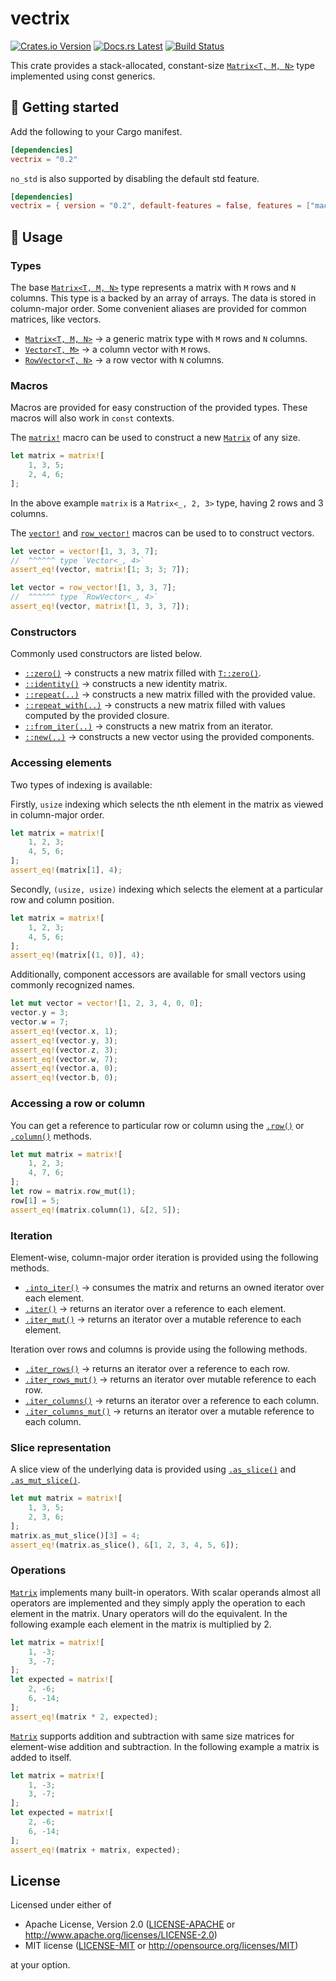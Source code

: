 # vectrix

[![Crates.io Version](https://img.shields.io/crates/v/vectrix.svg)](https://crates.io/crates/vectrix)
[![Docs.rs Latest](https://img.shields.io/badge/docs.rs-latest-blue.svg)](https://docs.rs/vectrix)
[![Build Status](https://img.shields.io/github/workflow/status/rossmacarthur/vectrix/build/trunk)](https://github.com/rossmacarthur/vectrix/actions?query=workflow%3Abuild)

This crate provides a stack-allocated, constant-size [`Matrix<T, M, N>`][struct.Matrix]
type implemented using const generics.

## 🚀 Getting started

Add the following to your Cargo manifest.

```toml
[dependencies]
vectrix = "0.2"
```

`no_std` is also supported by disabling the default std feature.

```toml
[dependencies]
vectrix = { version = "0.2", default-features = false, features = ["macro"] }
```

## 🤸 Usage

### Types

The base [`Matrix<T, M, N>`][struct.Matrix] type represents a matrix with `M` rows and `N`
columns. This type is a backed by an array of arrays. The data is stored in
column-major order. Some convenient aliases are provided for common
matrices, like vectors.

* [`Matrix<T, M, N>`][struct.Matrix] → a generic matrix type with `M` rows and `N` columns.
* [`Vector<T, M>`][struct.Vector] → a column vector with `M` rows.
* [`RowVector<T, N>`][struct.RowVector] → a row vector with `N` columns.

### Macros

Macros are provided for easy construction of the provided types. These
macros will also work in `const` contexts.

The [`matrix!`][macro.matrix] macro can be used to construct a new [`Matrix`][struct.Matrix] of any size.

```rust
let matrix = matrix![
    1, 3, 5;
    2, 4, 6;
];
```

In the above example `matrix` is a `Matrix<_, 2, 3>` type, having 2 rows and
3 columns.

The [`vector!`][macro.vector] and [`row_vector!`][macro.row_vector] macros can be used to to construct
vectors.

```rust
let vector = vector![1, 3, 3, 7];
//  ^^^^^^ type `Vector<_, 4>`
assert_eq!(vector, matrix![1; 3; 3; 7]);

let vector = row_vector![1, 3, 3, 7];
//  ^^^^^^ type `RowVector<_, 4>`
assert_eq!(vector, matrix![1, 3, 3, 7]);
```

### Constructors

Commonly used constructors are listed below.

* [`::zero()`][struct.Matrix::zero] → constructs a new matrix filled with
  [`T::zero()`][Zero::zero].
* [`::identity()`][struct.Matrix::identity] → constructs a new identity matrix.
* [`::repeat(..)`][struct.Matrix::repeat] → constructs a new matrix filled with
  the provided value.
* [`::repeat_with(..)`][struct.Matrix::repeat_with] → constructs a new matrix
  filled with values computed by the provided closure.
* [`::from_iter(..)`][core::iter::FromIterator::from_iter] → constructs a
  new matrix from an iterator.
* [`::new(..)`][struct.Matrix::new] → constructs a new vector using the
  provided components.

### Accessing elements

Two types of indexing is available:

Firstly, `usize` indexing which selects the nth element in the matrix as
viewed in column-major order.

```rust
let matrix = matrix![
    1, 2, 3;
    4, 5, 6;
];
assert_eq!(matrix[1], 4);
```

Secondly, `(usize, usize)` indexing which selects the element at a
particular row and column position.

```rust
let matrix = matrix![
    1, 2, 3;
    4, 5, 6;
];
assert_eq!(matrix[(1, 0)], 4);
```

Additionally, component accessors are available for small vectors using
commonly recognized names.

```rust
let mut vector = vector![1, 2, 3, 4, 0, 0];
vector.y = 3;
vector.w = 7;
assert_eq!(vector.x, 1);
assert_eq!(vector.y, 3);
assert_eq!(vector.z, 3);
assert_eq!(vector.w, 7);
assert_eq!(vector.a, 0);
assert_eq!(vector.b, 0);
```

### Accessing a row or column

You can get a reference to particular row or column using the
[`.row()`][struct.Matrix::row] or [`.column()`][struct.Matrix::column] methods.

```rust
let mut matrix = matrix![
    1, 2, 3;
    4, 7, 6;
];
let row = matrix.row_mut(1);
row[1] = 5;
assert_eq!(matrix.column(1), &[2, 5]);
```

### Iteration

Element-wise, column-major order iteration is provided using the following
methods.

* [`.into_iter()`][struct.Matrix::into_iter] → consumes the matrix and returns
  an owned iterator over each element.
* [`.iter()`][struct.Matrix::iter] → returns an iterator over a reference to
  each element.
* [`.iter_mut()`][struct.Matrix::iter_mut] → returns an iterator over a mutable
  reference to each element.

Iteration over rows and columns is provide using the following methods.

* [`.iter_rows()`][struct.Matrix::iter_rows] → returns an iterator over a
  reference to each row.
* [`.iter_rows_mut()`][struct.Matrix::iter_rows_mut] → returns an iterator over
  mutable reference to each row.
* [`.iter_columns()`][struct.Matrix::iter_columns] → returns an iterator over a
  reference to each column.
* [`.iter_columns_mut()`][struct.Matrix::iter_columns_mut] → returns an
  iterator over a mutable reference to each column.

### Slice representation

A slice view of the underlying data is provided using
[`.as_slice()`][struct.Matrix::as_slice] and
[`.as_mut_slice()`][struct.Matrix::as_mut_slice].

```rust
let mut matrix = matrix![
    1, 3, 5;
    2, 3, 6;
];
matrix.as_mut_slice()[3] = 4;
assert_eq!(matrix.as_slice(), &[1, 2, 3, 4, 5, 6]);
```

### Operations

[`Matrix`][struct.Matrix] implements many built-in operators. With scalar operands almost
all operators are implemented and they simply apply the operation to each
element in the matrix. Unary operators will do the equivalent. In the
following example each element in the matrix is multiplied by 2.

```rust
let matrix = matrix![
    1, -3;
    3, -7;
];
let expected = matrix![
    2, -6;
    6, -14;
];
assert_eq!(matrix * 2, expected);
```

[`Matrix`][struct.Matrix] supports addition and subtraction with same size matrices for
element-wise addition and subtraction. In the following example a matrix
is added to itself.

```rust
let matrix = matrix![
    1, -3;
    3, -7;
];
let expected = matrix![
    2, -6;
    6, -14;
];
assert_eq!(matrix + matrix, expected);
```

[core::iter::FromIterator::from_iter]: https://doc.rust-lang.org/std/iter/trait.FromIterator.html#tymethod.from_iter
[macro.matrix]: https://docs.rs/vectrix/0.2/vectrix/macro.matrix.html
[macro.row_vector]: https://docs.rs/vectrix/0.2/vectrix/macro.row_vector.html
[macro.vector]: https://docs.rs/vectrix/0.2/vectrix/macro.vector.html
[struct.Matrix]: https://docs.rs/vectrix/0.2/vectrix/struct.Matrix.html
[struct.Matrix::as_mut_slice]: https://docs.rs/vectrix/0.2/vectrix/struct.Matrix.html#method.as_mut_slice
[struct.Matrix::as_slice]: https://docs.rs/vectrix/0.2/vectrix/struct.Matrix.html#method.as_slice
[struct.Matrix::column]: https://docs.rs/vectrix/0.2/vectrix/struct.Matrix.html#method.column
[struct.Matrix::identity]: https://docs.rs/vectrix/0.2/vectrix/struct.Matrix.html#method.identity
[struct.Matrix::into_iter]: https://docs.rs/vectrix/0.2/vectrix/struct.Matrix.html#method.into_iter
[struct.Matrix::iter]: https://docs.rs/vectrix/0.2/vectrix/struct.Matrix.html#method.iter
[struct.Matrix::iter_columns]: https://docs.rs/vectrix/0.2/vectrix/struct.Matrix.html#method.iter_columns
[struct.Matrix::iter_columns_mut]: https://docs.rs/vectrix/0.2/vectrix/struct.Matrix.html#method.iter_columns_mut
[struct.Matrix::iter_mut]: https://docs.rs/vectrix/0.2/vectrix/struct.Matrix.html#method.iter_mut
[struct.Matrix::iter_rows]: https://docs.rs/vectrix/0.2/vectrix/struct.Matrix.html#method.iter_rows
[struct.Matrix::iter_rows_mut]: https://docs.rs/vectrix/0.2/vectrix/struct.Matrix.html#method.iter_rows_mut
[struct.Matrix::new]: https://docs.rs/vectrix/0.2/vectrix/struct.Matrix.html#method.new
[struct.Matrix::repeat]: https://docs.rs/vectrix/0.2/vectrix/struct.Matrix.html#method.repeat
[struct.Matrix::repeat_with]: https://docs.rs/vectrix/0.2/vectrix/struct.Matrix.html#method.repeat_with
[struct.Matrix::row]: https://docs.rs/vectrix/0.2/vectrix/struct.Matrix.html#method.row
[struct.Matrix::zero]: https://docs.rs/vectrix/0.2/vectrix/struct.Matrix.html#method.zero
[struct.RowVector]: https://docs.rs/vectrix/0.2/vectrix/struct.RowVector.html
[struct.Vector]: https://docs.rs/vectrix/0.2/vectrix/struct.Vector.html
[Zero::zero]: https://docs.rs/vectrix/0.2/vectrix/traits/trait.Zero.html#tymethod.zero


## License

Licensed under either of

- Apache License, Version 2.0 ([LICENSE-APACHE](LICENSE-APACHE) or
  http://www.apache.org/licenses/LICENSE-2.0)
- MIT license ([LICENSE-MIT](LICENSE-MIT) or http://opensource.org/licenses/MIT)

at your option.
